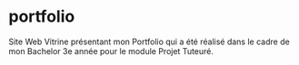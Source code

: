# portfolio
Site Web Vitrine présentant mon Portfolio qui a été réalisé dans le cadre de mon Bachelor 3e année pour le module Projet Tuteuré.
